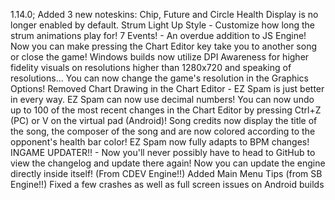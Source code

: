 1.14.0;
Added 3 new noteskins: Chip, Future and Circle
Health Display is no longer enabled by default.
Strum Light Up Style - Customize how long the strum animations play for!
7 Events! - An overdue addition to JS Engine! Now you can make pressing the Chart Editor key take you to another song or close the game!
Windows builds now utilize DPI Awareness for higher fidelity visuals on resolutions higher than 1280x720 and speaking of resolutions...
You can now change the game's resolution in the Graphics Options!
Removed Chart Drawing in the Chart Editor - EZ Spam is just better in every way.
EZ Spam can now use decimal numbers!
You can now undo up to 100 of the most recent changes in the Chart Editor by pressing Ctrl+Z (PC) or V on the virtual pad (Android)!
Song credits now display the title of the song, the composer of the song and are now colored according to the opponent's health bar color!
EZ Spam now fully adapts to BPM changes!
INGAME UPDATER!! - Now you'll never possibly have to head to GitHub to view the changelog and update there again! Now you can update the engine directly inside itself! (From CDEV Engine!!)
Added Main Menu Tips (from SB Engine!!)
Fixed a few crashes as well as full screen issues on Android builds